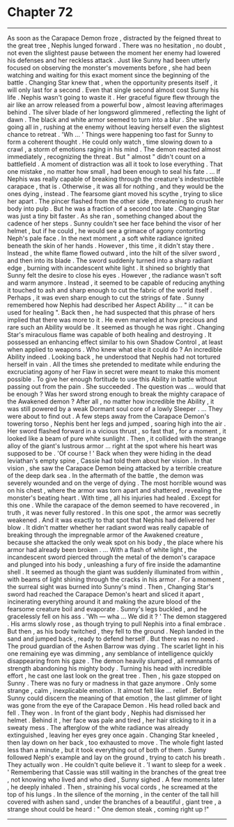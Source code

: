 
# Chapter 72


---

As soon as the Carapace Demon froze , distracted by the feigned threat to the great tree , Nephis lunged forward . There was no hesitation , no doubt , not even the slightest pause between the moment her enemy had lowered his defenses and her reckless attack .
Just like Sunny had been utterly focused on observing the monster's movements before , she had been watching and waiting for this exact moment since the beginning of the battle . Changing Star knew that , when the opportunity presents itself , it will only last for a second .
Even that single second almost cost Sunny his life . Nephis wasn't going to waste it .
Her graceful figure flew through the air like an arrow released from a powerful bow , almost leaving afterimages behind . The silver blade of her longsword glimmered , reflecting the light of dawn . The black and white armor seemed to turn into a blur .
She was going all in , rushing at the enemy without leaving herself even the slightest chance to retreat .
'Wh … '
Things were happening too fast for Sunny to form a coherent thought . He could only watch , time slowing down to a crawl , a storm of emotions raging in his mind .
The demon reacted almost immediately , recognizing the threat . But " almost " didn't count on a battlefield . A moment of distraction was all it took to lose everything . That one mistake , no matter how small , had been enough to seal his fate .
… If Nephis was really capable of breaking through the creature's indestructible carapace , that is . Otherwise , it was all for nothing , and they would be the ones dying , instead .
The fearsome giant moved his scythe , trying to slice her apart . The pincer flashed from the other side , threatening to crush her body into pulp . But he was a fraction of a second too late .
Changing Star was just a tiny bit faster .
As she ran , something changed about the cadence of her steps . Sunny couldn't see her face behind the visor of her helmet , but if he could , he would see a grimace of agony contorting Neph's pale face .
In the next moment , a soft white radiance ignited beneath the skin of her hands . However , this time , it didn't stay there . Instead , the white flame flowed outward , into the hilt of the silver sword , and then into its blade .
The sword suddenly turned into a sharp radiant edge , burning with incandescent white light . It shined so brightly that Sunny felt the desire to close his eyes .
However , the radiance wasn't soft and warm anymore . Instead , it seemed to be capable of reducing anything it touched to ash and sharp enough to cut the fabric of the world itself .
Perhaps , it was even sharp enough to cut the strings of fate .
Sunny remembered how Nephis had described her Aspect Ability … " it can be used for healing ". Back then , he had suspected that this phrase of hers implied that there was more to it . He even marveled at how precious and rare such an Ability would be .
It seemed as though he was right . Changing Star's miraculous flame was capable of both healing and destroying . It possessed an enhancing effect similar to his own Shadow Control , at least when applied to weapons . Who knew what else it could do ?
An incredible Ability indeed .
Looking back , he understood that Nephis had not tortured herself in vain . All the times she pretended to meditate while enduring the excruciating agony of her Flaw in secret were meant to make this moment possible . To give her enough fortitude to use this Ability in battle without passing out from the pain .
She succeeded . The question was … would that be enough ?
Was her sword strong enough to break the mighty carapace of the Awakened demon ? After all , no matter how incredible the Ability , it was still powered by a weak Dormant soul core of a lowly Sleeper .
… They were about to find out .
A few steps away from the Carapace Demon's towering torso , Nephis bent her legs and jumped , soaring high into the air . Her sword flashed forward in a vicious thrust , so fast that , for a moment , it looked like a beam of pure white sunlight .
Then , it collided with the strange alloy of the giant's lustrous armor … right at the spot where his heart was supposed to be .
'Of course ! '
Back when they were hiding in the dead leviathan's empty spine , Cassie had told them about her vision . In that vision , she saw the Carapace Demon being attacked by a terrible creature of the deep dark sea . In the aftermath of the battle , the demon was severely wounded and on the verge of dying .
The most horrible wound was on his chest , where the armor was torn apart and shattered , revealing the monster's beating heart . With time , all his injuries had healed .
Except for this one .
While the carapace of the demon seemed to have recovered , in truth , it was never fully restored . In this one spot , the armor was secretly weakened . And it was exactly to that spot that Nephis had delivered her blow .
It didn't matter whether her radiant sword was really capable of breaking through the impregnable armor of the Awakened creature , because she attacked the only weak spot on his body , the place where his armor had already been broken .
… With a flash of white light , the incandescent sword pierced through the metal of the demon's carapace and plunged into his body , unleashing a fury of fire inside the adamantine shell .
It seemed as though the giant was suddenly illuminated from within , with beams of light shining through the cracks in his armor . For a moment , the surreal sight was burned into Sunny's mind .
Then , Changing Star's sword had reached the Carapace Demon's heart and sliced it apart , incinerating everything around it and making the azure blood of the fearsome creature boil and evaporate .
Sunny's legs buckled , and he gracelessly fell on his ass .
'Wh — wha … We did it ? '
The demon staggered . His arms slowly rose , as though trying to pull Nephis into a final embrace . But then , as his body twitched , they fell to the ground .
Neph landed in the sand and jumped back , ready to defend herself .
But there was no need .
The proud guardian of the Ashen Barrow was dying . The scarlet light in his one remaining eye was dimming , any semblance of intelligence quickly disappearing from his gaze .
The demon heavily slumped , all remnants of strength abandoning his mighty body . Turning his head with incredible effort , he cast one last look on the great tree . Then , his gaze stopped on Sunny .
There was no fury or madness in that gaze anymore . Only some strange , calm , inexplicable emotion . It almost felt like … relief .
Before Sunny could discern the meaning of that emotion , the last glimmer of light was gone from the eye of the Carapace Demon . His head rolled back and fell .
They won .
In front of the giant body , Nephis had dismissed her helmet . Behind it , her face was pale and tired , her hair sticking to it in a sweaty mess . The afterglow of the white radiance was already extinguished , leaving her eyes grey once again .
Changing Star kneeled , then lay down on her back , too exhausted to move .
The whole fight lasted less than a minute , but it took everything out of both of them .
Sunny followed Neph's example and lay on the ground , trying to catch his breath .
They actually won . He couldn't quite believe it .
'I want to sleep for a week . '
Remembering that Cassie was still waiting in the branches of the great tree , not knowing who lived and who died , Sunny sighed . A few moments later , he deeply inhaled .
Then , straining his vocal cords , he screamed at the top of his lungs .
In the silence of the morning , in the center of the tall hill covered with ashen sand , under the branches of a beautiful , giant tree , a strange shout could be heard :
" One demon steak , coming right up !"

---

